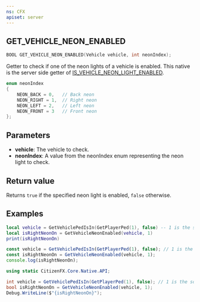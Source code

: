 ```yaml
---
ns: CFX
apiset: server
---
```

## GET_VEHICLE_NEON_ENABLED

```c
BOOL GET_VEHICLE_NEON_ENABLED(Vehicle vehicle, int neonIndex);
```

Getter to check if one of the neon lights of a vehicle is enabled. This native is the server side getter of [IS_VEHICLE_NEON_LIGHT_ENABLED](#_0x8C4B92553E4766A5).

```c
enum neonIndex
{
    NEON_BACK = 0,   // Back neon
    NEON_RIGHT = 1,  // Right neon
    NEON_LEFT = 2,   // Left neon
    NEON_FRONT = 3   // Front neon
};
```

## Parameters
* **vehicle**: The vehicle to check.
* **neonIndex**: A value from the neonIndex enum representing the neon light to check.

## Return value
Returns `true` if the specified neon light is enabled, `false` otherwise.

## Examples
```lua
local vehicle = GetVehiclePedIsIn(GetPlayerPed(1), false) -- 1 is the source here
local isRightNeonOn = GetVehicleNeonEnabled(vehicle, 1)
print(isRightNeonOn)
```

```js
const vehicle = GetVehiclePedIsIn(GetPlayerPed(1), false); // 1 is the source here
const isRightNeonOn = GetVehicleNeonEnabled(vehicle, 1);
console.log(isRightNeonOn);
```

```cs
using static CitizenFX.Core.Native.API;

int vehicle = GetVehiclePedIsIn(GetPlayerPed(1), false); // 1 is the source here
bool isRightNeonOn = GetVehicleNeonEnabled(vehicle, 1);
Debug.WriteLine($"{isRightNeonOn}");
```